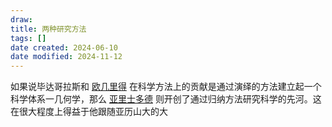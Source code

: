 ```yaml
---
draw:
title: 两种研究方法
tags: []
date created: 2024-06-10
date modified: 2024-11-12
---
```


如果说毕达哥拉斯和 [欧几里得](欧几里得.md) 在科学方法上的贡献是通过演绎的方法建立起一个科学体系一几何学，那么 [亚里士多德](亚里士多德.md) 则开创了通过归纳方法研究科学的先河。这在很大程度上得益于他跟随亚历山大的大

<!-- more -->
